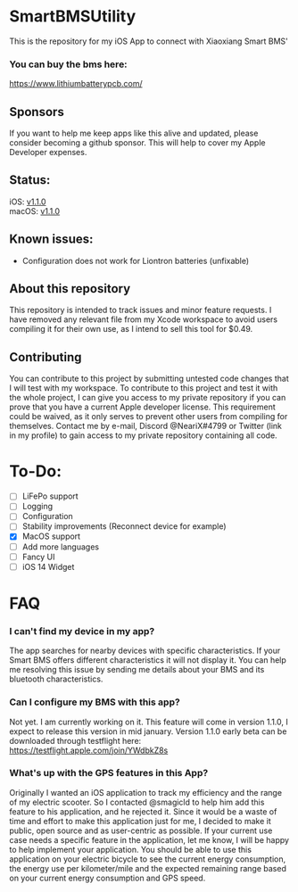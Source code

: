 # SmartBMSUtility
This is the repository for my iOS App to connect with Xiaoxiang Smart BMS' 
### You can buy the bms here:
https://www.lithiumbatterypcb.com/

## Sponsors
If you want to help me keep apps like this alive and updated, please consider becoming a github sponsor. This will help to cover my Apple Developer expenses.

## Status:
iOS: [v1.1.0](https://apps.apple.com/de/app/apple-store/id1540178292)<br>
macOS: [v1.1.0](https://apps.apple.com/de/app/apple-store/id1540178292)

## Known issues:
* Configuration does not work for Liontron batteries (unfixable)


## About this repository
This repository is intended to track issues and minor feature requests. I have removed any relevant file from my Xcode workspace to avoid users compiling it for their own use, as I intend to sell this tool for $0.49.

## Contributing
You can contribute to this project by submitting untested code changes that I will test with my workspace.
To contribute to this project and test it with the whole project, I can give you access to my private repository if you can prove that you have a current Apple developer license. This requirement could be waived, as it only serves to prevent other users from compiling for themselves.
Contact me by e-mail, Discord @NeariX#4799 or Twitter (link in my profile) to gain access to my private repository containing all code.

# To-Do:
- [ ] LiFePo support
- [ ] Logging
- [ ] Configuration
- [ ] Stability improvements (Reconnect device for example)
- [x] MacOS support
- [ ] Add more languages
- [ ] Fancy UI
- [ ] iOS 14 Widget

# FAQ
### I can't find my device in my app?
The app searches for nearby devices with specific characteristics. If your Smart BMS offers different characteristics it will not display it. You can help me resolving this issue by sending me details about your BMS and its bluetooth characteristics.

### Can I configure my BMS with this app?
Not yet. I am currently working on it. This feature will come in version 1.1.0, I expect to release this version in mid january.
Version 1.1.0 early beta can be downloaded through testflight here: https://testflight.apple.com/join/YWdbkZ8s

### What's up with the GPS features in this App?
Originally I wanted an iOS application to track my efficiency and the range of my electric scooter. So I contacted @smagicld to help him add this feature to his application, and he rejected it. Since it would be a waste of time and effort to make this application just for me, I decided to make it public, open source and as user-centric as possible. If your current use case needs a specific feature in the application, let me know, I will be happy to help implement your application.
You should be able to use this application on your electric bicycle to see the current energy consumption, the energy use per kilometer/mile and the expected remaining range based on your current energy consumption and GPS speed.
